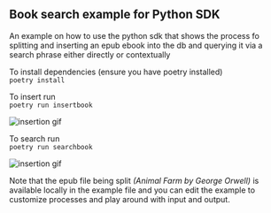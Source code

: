 ## Book search example for Python SDK

An example on how to use the python sdk that shows the process fo splitting and 
inserting an epub ebook into the db and querying it via a search phrase either directly or contextually

To install dependencies (ensure you have poetry installed)  
```poetry install```

To insert run  
```poetry run insertbook```

![insertion gif](insertbook.gif)

To search run  
```poetry run searchbook```

![insertion gif](searchphrase.gif)

Note that the epub file being split _(Animal Farm by George Orwell)_ is available locally in the example file and you can edit the example to customize processes and play around with input and output.